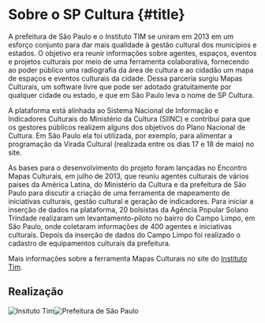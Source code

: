 # Sobre o SP Cultura {#title}

A prefeitura de São Paulo e o Instituto TIM se uniram em 2013 em um esforço conjunto para dar mais qualidade à gestão cultural dos municípios e estados. O objetivo era reunir informações sobre agentes, espaços, eventos e projetos culturais por meio de uma ferramenta colaborativa, fornecendo ao poder público uma radiografia da área de cultura e ao cidadão um mapa de espaços e eventos culturais da cidade. Dessa parceria surgiu Mapas Culturais, um software livre que pode ser adotado gratuitamente por qualquer cidade ou estado, e que em São Paulo leva o nome de SP Cultura.

A plataforma está alinhada ao Sistema Nacional de Informação e Indicadores Culturais do Ministério da Cultura (SIINC) e contribui para que os gestores públicos realizem alguns dos objetivos do Plano Nacional de Cultura. Em São Paulo ela foi utilizada, por exemplo, para alimentar a programação da Virada Cultural (realizada entre os dias 17 e 18 de maio) no site.

As bases para o desenvolvimento do projeto foram lançadas no Encontro Mapas Culturais, em julho de 2013, que reuniu agentes culturais de vários países da América Latina, do Ministério da Cultura e da prefeitura de São Paulo para discutir a criação de uma ferramenta de mapeamento de iniciativas culturais, gestão cultural e geração de indicadores. Para iniciar a inserção de dados na plataforma, 20 bolsistas da Agência Popular Solano Trindade realizaram um levantamento-piloto no bairro do Campo Limpo, em São Paulo, onde coletaram informações de 400 agentes e iniciativas culturais. Depois da inserção de dados do Campo Limpo foi realizado o cadastro de equipamentos culturais da prefeitura.

Mais informações sobre a ferramenta Mapas Culturais no site do <a href="http://institutotim.org.br/project/mapas-culturais/">Instituto Tim</a>.

<h2>Realização</h2>
<img class="alignleft" src="/public//img/instituto-tim-white.png" alt="Insituto Tim" /><img class="sobre-logo-prefeitura alignleft" src="/public//img/logo-prefeitura.png" alt="Prefeitura de São Paulo" />
